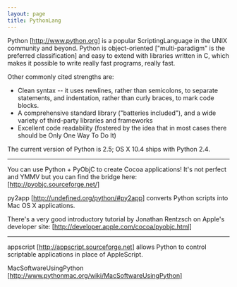 ```yaml
---
layout: page
title: PythonLang
---
```




Python [http://www.python.org] is a popular ScriptingLanguage in the UNIX community and beyond. Python is object-oriented ["multi-paradigm" is the preferred classification] and easy to extend with libraries written in C, which makes it possible to write really fast programs, really fast.

Other commonly cited strengths are:


* Clean syntax -- it uses newlines, rather than semicolons, to separate statements, and indentation, rather than curly braces, to mark code blocks.
* A comprehensive standard library ("batteries included"), and a wide variety of third-party libraries and frameworks
* Excellent code readability (fostered by the idea that in most cases there should be Only One Way To Do It)


The current version of Python is 2.5; OS X 10.4 ships with Python 2.4.

----

You can use Python + PyObjC to create Cocoa applications! It's not perfect and YMMV but you can find the bridge here: [http://pyobjc.sourceforge.net/]

py2app [http://undefined.org/python/#py2app] converts Python scripts into Mac OS X applications.

There's a very good introductory tutorial by Jonathan Rentzsch on Apple's developer site: [http://developer.apple.com/cocoa/pyobjc.html]

----

appscript [http://appscript.sourceforge.net] allows Python to control scriptable applications in place of AppleScript.

MacSoftwareUsingPython [http://www.pythonmac.org/wiki/MacSoftwareUsingPython]

